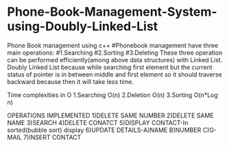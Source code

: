 # Phone-Book-Management-System-using-Doubly-Linked-List
Phone Book management using c++
#Phonebook management have three main operations:
#1.Searching
#2.Sorting
#3.Deleting
These three operation can be performed efficiently(among above data structures) with Linked List. Doubly Linked List because while searching first element but the current status of pointer is in between middle and first element so it should traverse backward because then it will take less time.

Time complexities in O
1.Searching O(n)
2.Deletion O(n)
3.Sorting O(n*Log n)

OPERATIONS IMPLEMENTED
1)DELETE SAME NUMBER
2)DELETE SAME NAME
3)SEARCH
4)DELETE CONATCT
5)DISPLAY CONTACT-In sorted(bubble sort) display
6)UPDATE DETAILS-A)NAME
B)NUMBER
C)G-MAIL
7)INSERT CONTACT
